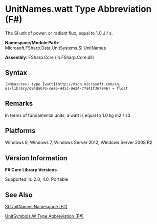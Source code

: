 # UnitNames.watt Type Abbreviation (F#)

The SI unit of power, or radiant flux, equal to 1.0 J / s.

**Namespace/Module Path**: Microsoft.FSharp.Data.UnitSystems.SI.UnitNames

**Assembly**: FSharp.Core (in FSharp.Core.dll)


## Syntax

```
[<Measure>] type [watt](http://msdn.microsoft.com/en-us/library/d94da070-cea6-445c-9e24-77a41f367946) = float
```

## Remarks
In terms of fundamental units, a watt is equal to 1.0 kg m2 / s3.


## Platforms
Windows 8, Windows 7, Windows Server 2012, Windows Server 2008 R2


## Version Information
**F# Core Library Versions**

Supported in: 2.0, 4.0, Portable




## See Also
[SI.UnitNames Namespace &#40;F&#35;&#41;](SI.UnitNames+Namespace+%28FSharp%29.md)

[UnitSymbols.W Type Abbreviation &#40;F&#35;&#41;](UnitSymbols.W+Type+Abbreviation+%28FSharp%29.md)

